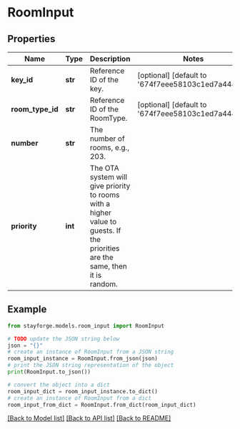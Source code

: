 # RoomInput


## Properties

Name | Type | Description | Notes
------------ | ------------- | ------------- | -------------
**key_id** | **str** | Reference ID of the key. | [optional] [default to '674f7eee58103c1ed7a444ee']
**room_type_id** | **str** | Reference ID of the RoomType. | [optional] [default to '674f7eee58103c1ed7a444ef']
**number** | **str** | The number of rooms, e.g., 203. | 
**priority** | **int** | The OTA system will give priority to rooms with a higher value to guests. If the priorities are the same, then it is random. | 

## Example

```python
from stayforge.models.room_input import RoomInput

# TODO update the JSON string below
json = "{}"
# create an instance of RoomInput from a JSON string
room_input_instance = RoomInput.from_json(json)
# print the JSON string representation of the object
print(RoomInput.to_json())

# convert the object into a dict
room_input_dict = room_input_instance.to_dict()
# create an instance of RoomInput from a dict
room_input_from_dict = RoomInput.from_dict(room_input_dict)
```
[[Back to Model list]](../README.md#documentation-for-models) [[Back to API list]](../README.md#documentation-for-api-endpoints) [[Back to README]](../README.md)


